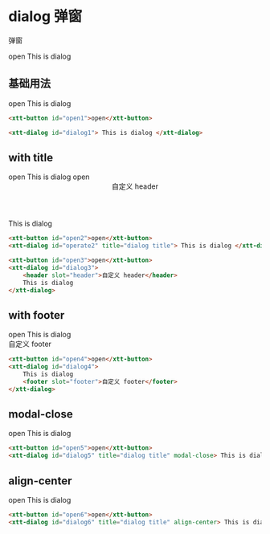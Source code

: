 <script setup>
import { onMounted, onUnmounted } from 'vue'
import "./css/com.css"
import GUI from "lil-gui";

let gui;

onMounted(async () => {
	await Promise.all([
		import("../../dist/xtt-tooltip.js"),
		import("../../dist/xtt-icon.js"),
		import("../../dist/xtt-icon-button.js"),
		import("../../dist/xtt-button.js"),
		import("../../dist/xtt-dialog.js"),
	])

	const operate = document.getElementById("operate");
	const open = document.getElementById("open");
	operate.triggerElement = open;
	open.addEventListener("click", () => {
		operate.open();
	});

	gui = new GUI({
		container: document.querySelector(".operate-wrapper")
	});

	const obj = {
		title: "dialog title",
		'modal-close': false,
		'align-center': false
	};

	const valueController = gui.add(obj, "title").onChange((value) => {
		operate.title = value;
	});
	gui.add(obj, "modal-close").onChange((value) => {
		operate.modalClose = value;
	});
	gui.add(obj, "align-center").onChange((value) => {
		operate.alignCenter = value;
	});


	const dialog1 = document.getElementById("dialog1");
	const open1 = document.getElementById("open1");
	dialog1.triggerElement = open1;
	open1.addEventListener("click", () => {
		dialog1.open();
	});

	const dialog2 = document.getElementById("dialog2");
	const open2 = document.getElementById("open2");
	dialog2.triggerElement = open2;
	open2.addEventListener("click", () => {
		dialog2.open();
	});

	const dialog3 = document.getElementById("dialog3");
	const open3 = document.getElementById("open3");
	dialog3.triggerElement = open3;
	open3.addEventListener("click", () => {
		dialog3.open();
	});

	const dialog4 = document.getElementById("dialog4");
	const open4 = document.getElementById("open4");
	dialog4.triggerElement = open4;
	open4.addEventListener("click", () => {
		dialog4.open();
	});

	const dialog5 = document.getElementById("dialog5");
	const open5 = document.getElementById("open5");
	dialog5.triggerElement = open5;
	open5.addEventListener("click", () => {
		dialog5.open();
	});

	const dialog6 = document.getElementById("dialog6");
	const open6 = document.getElementById("open6");
	dialog6.triggerElement = open6;
	open6.addEventListener("click", () => {
		dialog6.open();
	});
});

onUnmounted(() => {
	gui.destroy();
});
</script>

# dialog 弹窗

弹窗

<section class="operate-wrapper">
	<div class="operate-content">
		<xtt-button id="open">open</xtt-button>
		<xtt-dialog id="operate" title="dialog title"> This is dialog </xtt-dialog>
	</div>
</section>

## 基础用法

<section class="wrap">
	<xtt-button id="open1">open</xtt-button>
	<xtt-dialog id="dialog1"> This is dialog </xtt-dialog>
</section>

```html
<xtt-button id="open1">open</xtt-button>

<xtt-dialog id="dialog1"> This is dialog </xtt-dialog>
```

## with title

<section class="wrap">
	<xtt-button id="open2">open</xtt-button>
	<xtt-dialog id="dialog2" title="dialog title"> This is dialog </xtt-dialog>
	<xtt-button id="open3">open</xtt-button>
	<xtt-dialog id="dialog3">
		<header slot="header">自定义 header</header>
		This is dialog
	</xtt-dialog>
</section>

```html
<xtt-button id="open2">open</xtt-button>
<xtt-dialog id="operate2" title="dialog title"> This is dialog </xtt-dialog>

<xtt-button id="open3">open</xtt-button>
<xtt-dialog id="dialog3">
	<header slot="header">自定义 header</header>
	This is dialog
</xtt-dialog>
```

## with footer

<section class="wrap">
	<xtt-button id="open4">open</xtt-button>
	<xtt-dialog id="dialog4">
		This is dialog
		<footer slot="footer">自定义 footer</footer>
	</xtt-dialog>
</section>

```html
<xtt-button id="open4">open</xtt-button>
<xtt-dialog id="dialog4">
	This is dialog
	<footer slot="footer">自定义 footer</footer>
</xtt-dialog>
```

## modal-close

<section class="wrap">
	<xtt-button id="open5">open</xtt-button>
	<xtt-dialog id="dialog5" title="dialog title" modal-close>
		This is dialog
	</xtt-dialog>
</section>

```html
<xtt-button id="open5">open</xtt-button>
<xtt-dialog id="dialog5" title="dialog title" modal-close> This is dialog </xtt-dialog>
```

## align-center

<section class="wrap">
	<xtt-button id="open6">open</xtt-button>
	<xtt-dialog id="dialog6" title="dialog title" align-center>
		This is dialog
	</xtt-dialog>
</section>

```html
<xtt-button id="open6">open</xtt-button>
<xtt-dialog id="dialog6" title="dialog title" align-center> This is dialog </xtt-dialog>
```
